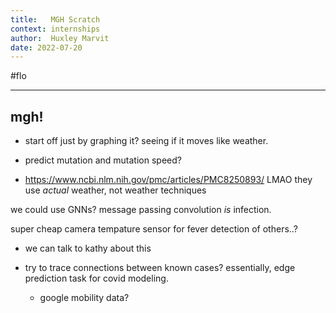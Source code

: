 ```yaml
---
title:   MGH Scratch
context: internships 
author:  Huxley Marvit
date: 2022-07-20
---
```


#flo

***

## mgh!

- start off just by graphing it? seeing if it moves like weather.


- predict mutation and mutation speed?

- https://www.ncbi.nlm.nih.gov/pmc/articles/PMC8250893/ LMAO they use *actual* weather, not weather techniques


we could use GNNs? message passing convolution *is* infection.


super cheap camera tempature sensor for fever detection of others..? 


- we can talk to kathy about this



- try to trace connections between known cases? essentially, edge prediction task for covid modeling.
	- google mobility data?




























